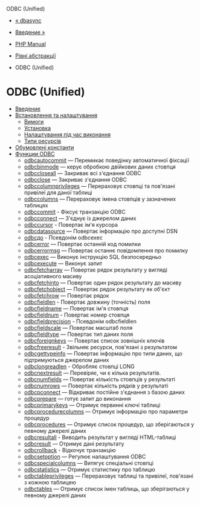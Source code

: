 ODBC (Unified)

-   [« dbasync](function.dba-sync.html)
    
-   [Введение »](intro.uodbc.md)
    
-   [PHP Manual](index.md)
    
-   [Рівні абстракції](refs.database.abstract.md)
    
-   ODBC (Unified)
    

# ODBC (Unified)

-   [Введение](intro.uodbc.md)
-   [Встановлення та налаштування](uodbc.setup.md)
    -   [Вимоги](uodbc.requirements.md)
    -   [Установка](odbc.installation.md)
    -   [Налаштування під час виконання](odbc.configuration.md)
    -   [Типи ресурсів](uodbc.resources.md)
-   [Обумовлені константи](uodbc.constants.md)
-   [Функции ODBC](ref.uodbc.md)
    -   [odbcautocommit](function.odbc-autocommit.html) — Перемикає поведінку автоматичної фіксації
    -   [odbcbinmode](function.odbc-binmode.html) — керує обробкою двійкових даних стовпця
    -   [odbccloseall](function.odbc-close-all.html) — Закриває всі з'єднання ODBC
    -   [odbcclose](function.odbc-close.html) — Закриває з'єднання ODBC
    -   [odbccolumnprivileges](function.odbc-columnprivileges.html) — Перераховує стовпці та пов'язані привілеї для даної таблиці
    -   [odbccolumns](function.odbc-columns.html) — Перераховує імена стовпців у зазначених таблицях
    -   [odbccommit](function.odbc-commit.html) - Фіксує транзакцію ODBC
    -   [odbcconnect](function.odbc-connect.html) — З'єднує із джерелом даних
    -   [odbccursor](function.odbc-cursor.html) - Повертає ім'я курсора
    -   [odbcdatasource](function.odbc-data-source.html) — Повертає інформацію про доступні DSN
    -   [odbcдо](function.odbc-do.html) - Псевдонім odbcexec
    -   [odbcerror](function.odbc-error.html) — Повертає останній код помилки
    -   [odbcerrormsg](function.odbc-errormsg.html) — Повертає останнє повідомлення про помилку
    -   [odbcexec](function.odbc-exec.html) — Виконує інструкцію SQL безпосередньо
    -   [odbcexecute](function.odbc-execute.html) — Виконує запит
    -   [odbcfetcharray](function.odbc-fetch-array.html) — Повертає рядок результату у вигляді асоціативного масиву
    -   [odbcfetchinto](function.odbc-fetch-into.html) — Повертає один рядок результату до масиву
    -   [odbcfetchobject](function.odbc-fetch-object.html) — Повертає рядок результату як об'єкт
    -   [odbcfetchrow](function.odbc-fetch-row.html) — Повертає рядок
    -   [odbcfieldlen](function.odbc-field-len.html) - Повертає довжину (точність) поля
    -   [odbcfieldname](function.odbc-field-name.html) — Повертає ім'я стовпця
    -   [odbcfieldnum](function.odbc-field-num.html) - Повертає номер стовпця
    -   [odbcfieldprecision](function.odbc-field-precision.html) - Псевдонім odbcfieldlen
    -   [odbcfieldscale](function.odbc-field-scale.html) — Повертає масштаб поля
    -   [odbcfieldtype](function.odbc-field-type.html) — Повертає тип даних поля
    -   [odbcforeignkeys](function.odbc-foreignkeys.html) — Повертає список зовнішніх ключів
    -   [odbcfreeresult](function.odbc-free-result.html) - Звільняє ресурси, пов'язані з результатом
    -   [odbcgettypeinfo](function.odbc-gettypeinfo.html) — Повертає інформацію про типи даних, що підтримуються джерелом даних
    -   [odbclongreadlen](function.odbc-longreadlen.html) - Обробляє стовпці LONG
    -   [odbcnextresult](function.odbc-next-result.html) — Перевіряє, чи є кілька результатів.
    -   [odbcnumfields](function.odbc-num-fields.html) — Повертає кількість стовпців у результаті
    -   [odbcnumrows](function.odbc-num-rows.html) — Повертає кількість рядків у результаті
    -   [odbcpconnect](function.odbc-pconnect.html) — Відкриває постійне з'єднання з базою даних
    -   [odbcprepare](function.odbc-prepare.html) — готує запит до виконання
    -   [odbcprimarykeys](function.odbc-primarykeys.html) — Отримує первинні ключі таблиці
    -   [odbcprocedurecolumns](function.odbc-procedurecolumns.html) — Отримує інформацію про параметри процедур
    -   [odbcprocedures](function.odbc-procedures.html) — Отримує список процедур, що зберігаються у певному джерелі даних
    -   [odbcresultall](function.odbc-result-all.html) - Виводить результат у вигляді HTML-таблиці
    -   [odbcresult](function.odbc-result.html) — Отримує дані результату
    -   [odbcrollback](function.odbc-rollback.html) - Відкочує транзакцію
    -   [odbcsetoption](function.odbc-setoption.html) — Регулює налаштування ODBC
    -   [odbcspecialcolumns](function.odbc-specialcolumns.html) — Витягує спеціальні стовпці
    -   [odbcstatistics](function.odbc-statistics.html) — Отримує статистику про таблицю
    -   [odbctableprivileges](function.odbc-tableprivileges.html) — Перераховує таблиці та привілеї, пов'язані з кожною таблицею
    -   [odbctables](function.odbc-tables.html) — Отримує список імен таблиць, що зберігаються у певному джерелі даних
